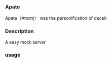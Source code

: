 ### Apate
Apate（Απατη） was the personification of deceit
### Description
A easy mock server
### usage

